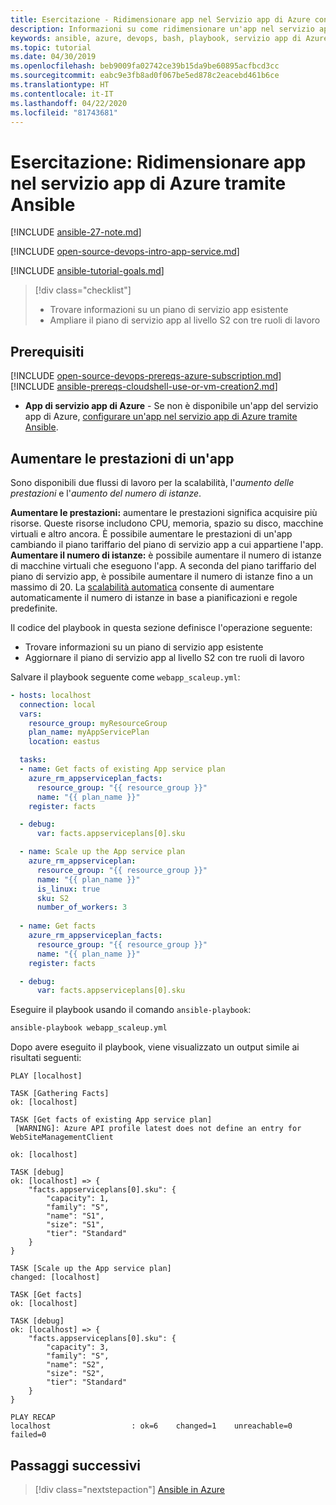 ```yaml
---
title: Esercitazione - Ridimensionare app nel Servizio app di Azure con Ansible
description: Informazioni su come ridimensionare un'app nel servizio app di Azure
keywords: ansible, azure, devops, bash, playbook, servizio app di Azure, app Web, ridimensionare, Java
ms.topic: tutorial
ms.date: 04/30/2019
ms.openlocfilehash: beb9009fa02742ce39b15da9be60895acfbcd3cc
ms.sourcegitcommit: eabc9e3fb8ad0f067be5ed878c2eacebd461b6ce
ms.translationtype: HT
ms.contentlocale: it-IT
ms.lasthandoff: 04/22/2020
ms.locfileid: "81743681"
---
```

# <a name="tutorial-scale-apps-in-azure-app-service-using-ansible"></a>Esercitazione: Ridimensionare app nel servizio app di Azure tramite Ansible

[!INCLUDE [ansible-27-note.md](includes/ansible-27-note.md)]

[!INCLUDE [open-source-devops-intro-app-service.md](../includes/open-source-devops-intro-app-service.md)]

[!INCLUDE [ansible-tutorial-goals.md](includes/ansible-tutorial-goals.md)]

> [!div class="checklist"]
>
> * Trovare informazioni su un piano di servizio app esistente
> * Ampliare il piano di servizio app al livello S2 con tre ruoli di lavoro

## <a name="prerequisites"></a>Prerequisiti

[!INCLUDE [open-source-devops-prereqs-azure-subscription.md](../includes/open-source-devops-prereqs-azure-subscription.md)]
[!INCLUDE [ansible-prereqs-cloudshell-use-or-vm-creation2.md](includes/ansible-prereqs-cloudshell-use-or-vm-creation2.md)]
- **App di servizio app di Azure** - Se non è disponibile un'app del servizio app di Azure, [configurare un'app nel servizio app di Azure tramite Ansible](azure-web-apps-configure.md).

## <a name="scale-up-an-app"></a>Aumentare le prestazioni di un'app

Sono disponibili due flussi di lavoro per la scalabilità, l'*aumento delle prestazioni* e l'*aumento del numero di istanze*.

**Aumentare le prestazioni:** aumentare le prestazioni significa acquisire più risorse. Queste risorse includono CPU, memoria, spazio su disco, macchine virtuali e altro ancora. È possibile aumentare le prestazioni di un'app cambiando il piano tariffario del piano di servizio app a cui appartiene l'app. 
**Aumentare il numero di istanze:** è possibile aumentare il numero di istanze di macchine virtuali che eseguono l'app. A seconda del piano tariffario del piano di servizio app, è possibile aumentare il numero di istanze fino a un massimo di 20. La [scalabilità automatica](/azure/azure-monitor/platform/autoscale-get-started) consente di aumentare automaticamente il numero di istanze in base a pianificazioni e regole predefinite.

Il codice del playbook in questa sezione definisce l'operazione seguente:

* Trovare informazioni su un piano di servizio app esistente
* Aggiornare il piano di servizio app al livello S2 con tre ruoli di lavoro

Salvare il playbook seguente come `webapp_scaleup.yml`:

```yml
- hosts: localhost
  connection: local
  vars:
    resource_group: myResourceGroup
    plan_name: myAppServicePlan
    location: eastus

  tasks:
  - name: Get facts of existing App service plan
    azure_rm_appserviceplan_facts:
      resource_group: "{{ resource_group }}"
      name: "{{ plan_name }}"
    register: facts

  - debug: 
      var: facts.appserviceplans[0].sku

  - name: Scale up the App service plan
    azure_rm_appserviceplan:
      resource_group: "{{ resource_group }}"
      name: "{{ plan_name }}"
      is_linux: true
      sku: S2
      number_of_workers: 3
      
  - name: Get facts
    azure_rm_appserviceplan_facts:
      resource_group: "{{ resource_group }}"
      name: "{{ plan_name }}"
    register: facts

  - debug: 
      var: facts.appserviceplans[0].sku
```

Eseguire il playbook usando il comando `ansible-playbook`:

```bash
ansible-playbook webapp_scaleup.yml
```

Dopo avere eseguito il playbook, viene visualizzato un output simile ai risultati seguenti:

```Output
PLAY [localhost] 

TASK [Gathering Facts] 
ok: [localhost]

TASK [Get facts of existing App service plan] 
 [WARNING]: Azure API profile latest does not define an entry for WebSiteManagementClient

ok: [localhost]

TASK [debug] 
ok: [localhost] => {
    "facts.appserviceplans[0].sku": {
        "capacity": 1,
        "family": "S",
        "name": "S1",
        "size": "S1",
        "tier": "Standard"
    }
}

TASK [Scale up the App service plan] 
changed: [localhost]

TASK [Get facts] 
ok: [localhost]

TASK [debug] 
ok: [localhost] => {
    "facts.appserviceplans[0].sku": {
        "capacity": 3,
        "family": "S",
        "name": "S2",
        "size": "S2",
        "tier": "Standard"
    }
}

PLAY RECAP 
localhost                  : ok=6    changed=1    unreachable=0    failed=0 
```

## <a name="next-steps"></a>Passaggi successivi

> [!div class="nextstepaction"] 
> [Ansible in Azure](/azure/ansible/)